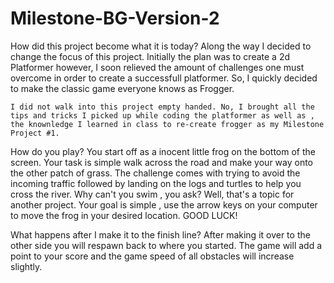 # Milestone-BG-Version-2


How did this project become what it is today?
    Along the way I decided to change the focus of this project. Initially the plan was to create a 2d Platformer however, I soon relieved the amount of challenges one must overcome in order to create a successfull platformer. So, I quickly decided to make the classic game everyone knows as Frogger. 

    I did not walk into this project empty handed. No, I brought all the tips and tricks I picked up while coding the platformer as well as , the knownledge I learned in class to re-create frogger as my Milestone Project #1.

How do you play?
    You start off as a inocent little frog on the bottom of the screen. Your task is simple walk across the road and make your way onto the other patch of grass. The challenge comes with trying to avoid the incoming traffic followed by landing on the logs and turtles to help you cross the river. Why can't you swim , you ask? Well, that's a topic for another project. Your goal is simple , use the arrow keys on your computer to move the frog in your desired location. GOOD LUCK! 

What happens after I make it to the finish line?
    After making it over to the other side you will respawn back to where you started. The game will add a point to your score and the game speed of all obstacles will increase slightly. 

